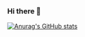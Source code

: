### Hi there 👋

[![Anurag's GitHub stats](https://github-readme-stats.vercel.app/api?username=endriu1488)](https://github.com/anuraghazra/github-readme-stats)
